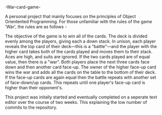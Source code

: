 -War-card-game-

 A personal project that mainly focuses on the principles of Object Orientented Programming. 
 For those unfamiliar with the  rules of the game 'War', the rules are as follows - 
 
 The objective of the game is to win all of the cards.
 The deck is divided evenly among the players, giving each a down stack. In unison, each player reveals the top card of their deck—this is a "battle"—and the player with the higher card takes both of the cards played and moves them to their stack. Aces are high, and suits are ignored.
 If the two cards played are of equal value, then there is a "war". Both players place the next three cards face down and then another card face-up. The owner of the higher face-up card wins the war and adds all the cards on the table to the bottom of their deck. If the face-up cards are again equal then the battle repeats with another set of face-down/up cards. This repeats until one player's face-up card is higher than their opponent's.


 This project was initally started and eventually completed on a seperate text editor over the course of two weeks.
  This explaining the low number of commits to the repository. 

